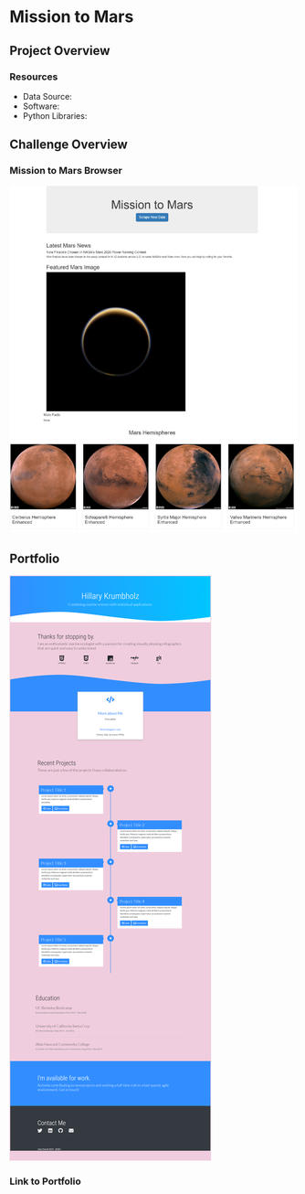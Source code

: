 # Mission to Mars

## Project Overview

### Resources
- Data Source:
- Software:
- Python Libraries:

## Challenge Overview

### Mission to Mars Browser
![Mars Browser](https://github.com/hillarykrumbholz/Mission_to_Mars/blob/master/Images/Mission%20to%20Mars%20browser.png)


## Portfolio
![Portfolio](https://github.com/hillarykrumbholz/Mission_to_Mars/blob/master/Images/Portfolio%20browser.png)

### Link to Portfolio
